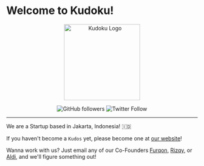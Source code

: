 # Welcome to Kudoku!

<p align="center">
<img alt="Kudoku Logo" src="https://drive.google.com/uc?id=1pJH21GQufDoJu88E4TfrPu5GyjAh3X-l" style="border: none; border-style: none; width: 200px"/>
</p>

<p align="center">
<img alt="GitHub followers" src="https://img.shields.io/github/followers/kudokuapp?style=social">
<img alt="Twitter Follow" src="https://img.shields.io/twitter/follow/kudokuapp?style=social">
</p>

---

We are a Startup based in Jakarta, Indonesia! 🇮🇩

If you haven't become a `Kudos` yet, please become one at [our website](https://kudoku.id)!

Wanna work with us? Just email any of our Co-Founders [Furqon](mailto:furqon@kudoku.id), [Rizqy](mailto:rizqy@kudoku.id), or [Aldi](mailto:aldi@kudoku.id), and we'll figure something out!
